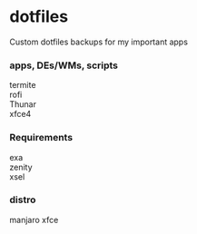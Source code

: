 # dotfiles
Custom dotfiles backups for my important apps

### apps, DEs/WMs, scripts
termite \
rofi \
Thunar \
xfce4 

### Requirements
exa \
zenity \
xsel

### distro
manjaro xfce
